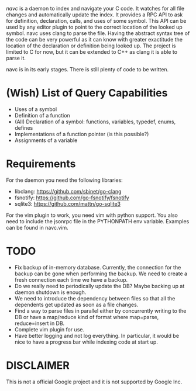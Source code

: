 *navc* is a daemon to index and navigate your C code. It watches for all file
changes and automatically update the index. It provides a RPC API to ask for
definition, declaration, calls, and uses of some symbol. This API can be used
by any editor plugin to point to the correct location of the looked up symbol.
navc uses clang to parse the file. Having the abstract syntax tree of the code
can be very powerful as it can know with greater exactitude the location of the
declaration or definition being looked up. The project is limited to C for now,
but it can be extended to C++ as clang it is able to parse it.

navc is in its early stages. There is still plenty of code to be written.

(Wish) List of Query Capabilities
=================================
* Uses of a symbol
* Definition of a function
* (All) Declaration of a symbol: functions, variables, typedef, enums, defines
* Implementations of a function pointer (is this possible?)
* Assignments of a variable

Requirements
============
For the daemon you need the following libraries:
* libclang: https://github.com/sbinet/go-clang
* fsnotify: https://github.com/go-fsnotify/fsnotify
* sqlite3: https://github.com/mattn/go-sqlite3

For the vim plugin to work, you need vim with python support. You also need to
include the jsonrpc file in the PYTHONPATH env variable. Examples can be found
in navc.vim.

TODO
====
* Fix backup of in-memory database. Currently, the connection for the backup
  can be gone when performing the backup. We need to create a fresh connection
  each time we have a backup.
* Do we really need to periodically update the DB? Maybe backing up at daemon
  shutdown is enough.
* We need to introduce the dependency between files so that all the dependents
  get updated as soon as a file changes.
* Find a way to parse files in parallel either by concurrently writing to the
  DB or have a map/reduce kind of format where map=parse, reduce=insert in DB.
* Complete vim plugin for use.
* Have better logging and not log everything. In particular, it would be nice
  to have a progress bar while indexing code at start up.

DISCLAIMER
==========
This is not a official Google project and it is not supported by Google Inc.

